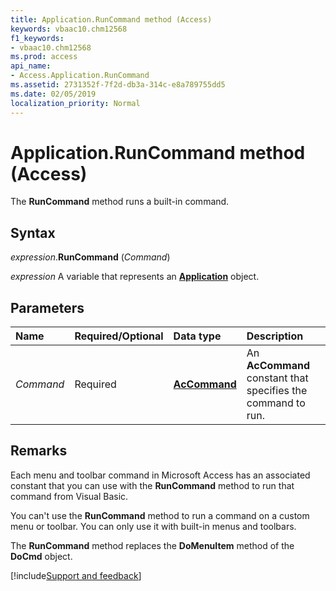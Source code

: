 ```yaml
---
title: Application.RunCommand method (Access)
keywords: vbaac10.chm12568
f1_keywords:
- vbaac10.chm12568
ms.prod: access
api_name:
- Access.Application.RunCommand
ms.assetid: 2731352f-7f2d-db3a-314c-e8a789755dd5
ms.date: 02/05/2019
localization_priority: Normal
---
```



# Application.RunCommand method (Access)

The **RunCommand** method runs a built-in command.


## Syntax

_expression_.**RunCommand** (_Command_)

_expression_ A variable that represents an **[Application](Access.Application.md)** object.


## Parameters

|Name|Required/Optional|Data type|Description|
|:-----|:-----|:-----|:-----|
| _Command_|Required|**[AcCommand](Access.AcCommand.md)**|An **AcCommand** constant that specifies the command to run.|

## Remarks

Each menu and toolbar command in Microsoft Access has an associated constant that you can use with the **RunCommand** method to run that command from Visual Basic.

You can't use the **RunCommand** method to run a command on a custom menu or toolbar. You can only use it with built-in menus and toolbars.

The **RunCommand** method replaces the **DoMenuItem** method of the **DoCmd** object.




[!include[Support and feedback](~/includes/feedback-boilerplate.md)]